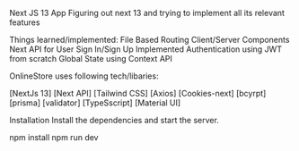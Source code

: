 Next JS 13 App
Figuring out next 13 and trying to implement all its relevant features 

Things learned/implemented:
File Based Routing
Client/Server Components
Next API for User Sign In/Sign Up
Implemented Authentication using JWT from scratch
Global State using Context API

OnlineStore uses following tech/libaries:

[NextJs 13]
[Next API]
[Tailwind CSS]
[Axios]
[Cookies-next]
[bcyrpt]
[prisma]
[validator]
[TypeSscript]
[Material UI]


Installation
Install the dependencies and start the server.


npm install
npm run dev

